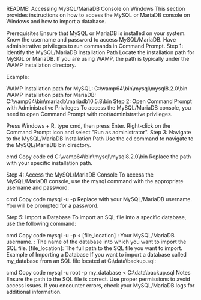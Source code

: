 README: Accessing MySQL/MariaDB Console on Windows
This section provides instructions on how to access the MySQL or MariaDB console on Windows and how to import a database.

Prerequisites
Ensure that MySQL or MariaDB is installed on your system.
Know the username and password to access MySQL/MariaDB.
Have administrative privileges to run commands in Command Prompt.
Step 1: Identify the MySQL/MariaDB Installation Path
Locate the installation path for MySQL or MariaDB. If you are using WAMP, the path is typically under the WAMP installation directory.

Example:

WAMP installation path for MySQL: C:\wamp64\bin\mysql\mysql8.2.0\bin
WAMP installation path for MariaDB: C:\wamp64\bin\mariadb\mariadb10.5.8\bin
Step 2: Open Command Prompt with Administrative Privileges
To access the MySQL/MariaDB console, you need to open Command Prompt with root/administrative privileges.

Press Windows + R, type cmd, then press Enter.
Right-click on the Command Prompt icon and select "Run as administrator".
Step 3: Navigate to the MySQL/MariaDB Installation Path
Use the cd command to navigate to the MySQL/MariaDB bin directory.

cmd
Copy code
cd C:\wamp64\bin\mysql\mysql8.2.0\bin
Replace the path with your specific installation path.

Step 4: Access the MySQL/MariaDB Console
To access the MySQL/MariaDB console, use the mysql command with the appropriate username and password:

cmd
Copy code
mysql -u <username> -p
Replace <username> with your MySQL/MariaDB username. You will be prompted for a password.

Step 5: Import a Database
To import an SQL file into a specific database, use the following command:

cmd
Copy code
mysql -u <username> -p <dbname> < [file_location]
<username>: Your MySQL/MariaDB username.
<dbname>: The name of the database into which you want to import the SQL file.
[file_location]: The full path to the SQL file you want to import.
Example of Importing a Database
If you want to import a database called my_database from an SQL file located at C:\data\backup.sql:

cmd
Copy code
mysql -u root -p my_database < C:\data\backup.sql
Notes
Ensure the path to the SQL file is correct.
Use proper permissions to avoid access issues.
If you encounter errors, check your MySQL/MariaDB logs for additional information.